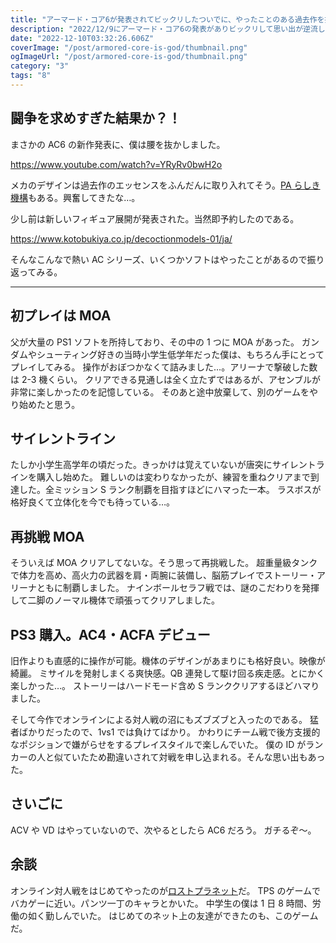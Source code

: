 ```yaml
---
title: "アーマード・コア6が発表されてビックリしたついでに、やったことのある過去作を振り返る"
description: "2022/12/9にアーマード・コア6の発表がありビックリして思い出が逆流したきた話をつらつらと…"
date: "2022-12-10T03:32:26.606Z"
coverImage: "/post/armored-core-is-god/thumbnail.png"
ogImageUrl: "/post/armored-core-is-god/thumbnail.png"
category: "3"
tags: "8"
---
```


## **闘争を求めすぎた結果か？！**

まさかの AC6 の新作発表に、僕は腰を抜かしました。

https://www.youtube.com/watch?v=YRyRv0bwH2o

メカのデザインは過去作のエッセンスをふんだんに取り入れてそう。[PA らしき機構](https://youtu.be/YRyRv0bwH2o?t=85)もある。興奮してきたな…。

少し前は新しいフィギュア展開が発表された。当然即予約したのである。

https://www.kotobukiya.co.jp/decoctionmodels-01/ja/

そんなこんなで熱い AC シリーズ、いくつかソフトはやったことがあるので振り返ってみる。

---

## **初プレイは MOA**

父が大量の PS1 ソフトを所持しており、その中の 1 つに MOA があった。
ガンダムやシューティング好きの当時小学生低学年だった僕は、もちろん手にとってプレイしてみる。
操作がおぼつかなくて詰みました…。アリーナで撃破した数は 2-3 機くらい。
クリアできる見通しは全く立たずではあるが、アセンブルが非常に楽しかったのを記憶している。
そのあと途中放棄して、別のゲームをやり始めたと思う。

## **サイレントライン**

たしか小学生高学年の頃だった。きっかけは覚えていないが唐突にサイレントラインを購入し始めた。
難しいのは変わりなかったが、練習を重ねクリアまで到達した。全ミッション S ランク制覇を目指すほどにハマった一本。
ラスボスが格好良くて立体化を今でも待っている…。

## **再挑戦 MOA**

そういえば MOA クリアしてないな。そう思って再挑戦した。
超重量級タンクで体力を高め、高火力の武器を肩・両腕に装備し、脳筋プレイでストーリー・アリーナともに制覇しました。
ナインボールセラフ戦では、謎のこだわりを発揮して二脚のノーマル機体で頑張ってクリアしました。

## **PS3 購入。AC4・ACFA デビュー**

旧作よりも直感的に操作が可能。機体のデザインがあまりにも格好良い。映像が綺麗。
ミサイルを発射しまくる爽快感。QB 連発して駆け回る疾走感。とにかく楽しかった…。
ストーリーはハードモード含め S ランククリアするほどハマりました。

そして今作でオンラインによる対人戦の沼にもズブズブと入ったのである。
猛者ばかりだったので、1vs1 では負けてばかり。
かわりにチーム戦で後方支援的なポジションで嫌がらせをするプレイスタイルで楽しんでいた。
僕の ID がランカーの人と似ていたため勘違いされて対戦を申し込まれる。そんな思い出もあった。

## **さいごに**

ACV や VD はやっていないので、次やるとしたら AC6 だろう。
ガチるぞ〜。

## **余談**

オンライン対人戦をはじめてやったのが[ロストプラネット](https://ja.wikipedia.org/wiki/%E3%83%AD%E3%82%B9%E3%83%88_%E3%83%97%E3%83%A9%E3%83%8D%E3%83%83%E3%83%88_%E3%82%A8%E3%82%AF%E3%82%B9%E3%83%88%E3%83%AA%E3%83%BC%E3%83%A0_%E3%82%B3%E3%83%B3%E3%83%87%E3%82%A3%E3%82%B7%E3%83%A7%E3%83%B3)だ。
TPS のゲームでバカゲーに近い。パンツ一丁のキャラとかいた。
中学生の僕は 1 日 8 時間、労働の如く勤しんでいた。
はじめてのネット上の友達ができたのも、このゲームだ。
